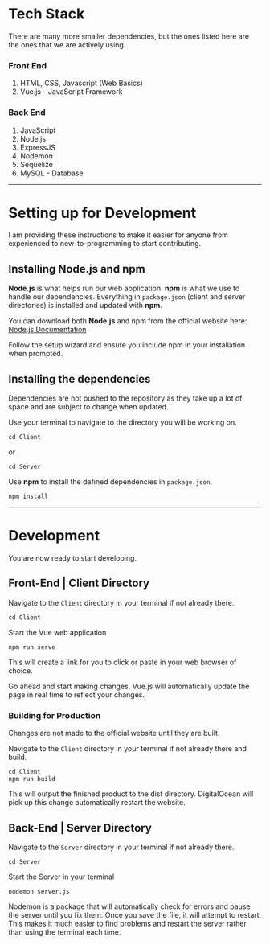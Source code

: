 # Tech Stack

There are many more smaller dependencies, but the ones listed here are the ones
that we are actively using.

### Front End
    
1. HTML, CSS, Javascript (Web Basics)
2. Vue.js - JavaScript Framework

### Back End

1. JavaScript
2. Node.js
3. ExpressJS
4. Nodemon
5. Sequelize
6. MySQL - Database

___

# Setting up for Development

I am providing these instructions to make it easier for anyone from experienced to
new-to-programming to start contributing.

## Installing Node.js and npm

__Node.js__ is what helps run our web application. __npm__ is what we use to handle our dependencies.
Everything in `package.json` (client and server directories) is installed and updated with __npm__.

You can download both __Node.js__ and npm from the official website here:
[Node.js Documentation](https://docs.npmjs.com/downloading-and-installing-node-js-and-npm#using-a-node-installer-to-install-nodejs-and-npm)

Follow the setup wizard and ensure you include npm in your installation when prompted.

## Installing the dependencies

Dependencies are not pushed to the repository as they take up a lot of space and are subject to change
when updated.

Use your terminal to navigate to the directory you will be working on.

    cd Client

or

    cd Server

Use __npm__ to install the defined dependencies in `package.json`.

    npm install

___

# Development

You are now ready to start developing.

## Front-End | Client Directory

Navigate to the `Client` directory in your terminal if not already there.

    cd Client

Start the Vue web application

    npm run serve

This will create a link for you to click or paste in your web browser of choice.

Go ahead and start making changes. Vue.js will automatically update the page
in real time to reflect your changes.

### Building for Production

Changes are not made to the official website until they are built.

Navigate to the `Client` directory in your terminal if not already there and build.

    cd Client
    npm run build


This will output the finished product to the dist directory. DigitalOcean will
pick up this change automatically restart the website.


## Back-End | Server Directory

Navigate to the `Server` directory in your terminal if not already there.

    cd Server

Start the Server in your terminal

    nodemon server.js

Nodemon is a package that will automatically check for errors and pause the server
until you fix them. Once you save the file, it will attempt to restart. This makes
it much easier to find problems and restart the server rather than using the 
terminal each time.
